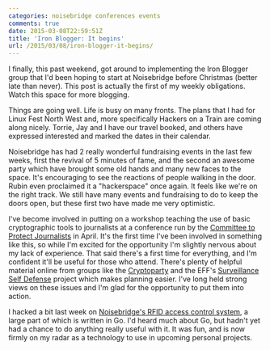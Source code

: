 ```yaml
---
categories: noisebridge conferences events
comments: true
date: 2015-03-08T22:59:51Z
title: 'Iron Blogger: It begins'
url: /2015/03/08/iron-blogger-it-begins/
---
```


I finally, this past weekend, got around to implementing the Iron Blogger group that I'd been hoping to start at Noisebridge before Christmas (better late than never). This post is actually the first of my weekly obligations. Watch this space for more blogging.

Things are going well. Life is busy on many fronts. The plans that I had for Linux Fest North West and, more specifically Hackers on a Train are coming along nicely. Torrie, Jay and I have our travel booked, and others have expressed interested and marked the dates in their calendar.

Noisebridge has had 2 really wonderful fundraising events in the last few weeks, first the revival of 5 minutes of fame, and the second an awesome party  which have brought some old hands and many new faces to the space. It's encouraging to see the reactions of people walking in the door. Rubin even proclaimed it a "hackerspace" once again. It feels like we're on the right track. We still have many events and fundraising to do to keep the doors open, but these first two have made me very optimistic.

I've become involved in putting on a workshop teaching the use of basic cryptographic tools to journalists at a conference run by the [Committee to Protect Journalists](https://www.cpj.org/) in April. It's the first time I've been involved in something like this, so while I'm excited for the opportunity I'm slightly nervous about my lack of experience. That said there's a first time for everything, and I'm confident it'll be useful for those who attend. There's plenty of helpful material online from groups like the [Cryptoparty](http://www.cryptoparty.in/) and the EFF's [Surveillance Self Defense](https://ssd.eff.org/en) project which makes planning easier. I've long held strong views on these issues and I'm glad for the opportunity to put them into action.

I hacked a bit last week on [Noisebridge's RFID access control system](https://github.com/hzeller/rfid-access-control), a large part of which is written in Go. I'd heard much about Go, but hadn't yet had a chance to do anything really useful with it. It was fun, and is now firmly on my radar as a technology to use in upcoming personal projects.
